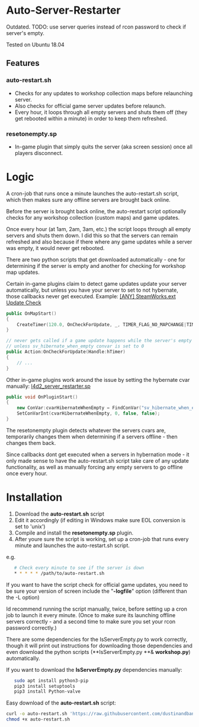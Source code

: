 # Auto-Server-Restarter  

Outdated. TODO: use server queries instead of rcon password to check if server's empty.  

Tested on Ubuntu 18.04

## Features
### auto-restart.sh
- Checks for any updates to workshop collection maps before relaunching server.
- Also checks for official game server updates before relaunch.
- Every hour, it loops through all empty servers and shuts them off (they get rebooted within a minute) in order to keep them refreshed.

### resetonempty.sp
- In-game plugin that simply quits the server (aka screen session) once all players disconnect.

# Logic
A cron-job that runs once a minute launches the auto-restart.sh script, which then makes sure any offline servers are brought back online.

Before the server is brought back online, the auto-restart script optionally checks for any workshop collection (custom maps) and game updates.

Once every hour (at 1am, 2am, 3am, etc.) the script loops through all empty servers and shuts them down. I did this so that the servers can remain refreshed and also because if there where any game updates while a server was empty, it would never get rebooted.

There are two python scripts that get downloaded automatically - one for determining if the server is empty and another for checking for workshop map updates.

Certain in-game plugins claim to detect game updates update your server automatically, but unless you have your server to set to not hybernate, those callbacks never get executed.
Example:
[[ANY] SteamWorks.ext Update Check](https://forums.alliedmods.net/showthread.php?t=269826 "[ANY] SteamWorks.ext Update Check")
```c++
public OnMapStart()
{
    CreateTimer(120.0, OnCheckForUpdate, _, TIMER_FLAG_NO_MAPCHANGE|TIMER_REPEAT);
}  

// never gets called if a game update happens while the server's empty
// unless sv_hibernate_when_empty convar is set to 0
public Action:OnCheckForUpdate(Handle:hTimer)
{
	// ...
}
```

Other in-game plugins work around the issue by setting the hybernate cvar manually:
[l4d2_server_restarter.sp](https://github.com/LuckyServ/sourcemod-plugins/blob/master/source/l4d2_server_restarter.sp "l4d2_server_restarter.sp")
```c++
public void OnPluginStart()
{
	new ConVar:cvarHibernateWhenEmpty = FindConVar("sv_hibernate_when_empty");
	SetConVarInt(cvarHibernateWhenEmpty, 0, false, false);
}
```

The resetonempty plugin detects whatever the servers cvars are, temporarily changes them when determining if a servers offline - then changes them back.

Since callbacks dont get executed when a servers in hybernation mode - it only made sense to have the auto-restart.sh script take care of any update functionality, as well as manually forcing any empty servers to go offline once every hour.

# Installation
1. Download the **auto-restart.sh** script
2. Edit it accordingly (if editing in Windows make sure EOL conversion is set to 'unix')
3. Compile and install the **resetonempty.sp** plugin.
4. After youre sure the script is working, set up a cron-job that runs every minute and launches the auto-restart.sh script.

e.g.
 ```sh
	# Check every minute to see if the server is down
    * * * * * /path/to/auto-restart.sh
```

If you want to have the script check for official game updates, you need to be sure your version of screen include the "**-logfile**" option (different than the -L option)

Id recommend running the script manually, twice, before setting up a cron job to launch it every minute. (Once to make sure its launching offline servers correctly - and a second time to make sure you set your rcon password correctly.)

There are some dependencies for the IsServerEmpty.py to work correctly, though it will print out instructions for downloading those dependencies and even download the python scripts (**IsServerEmpty.py **& **workshop.py**) automatically.

If you want to download the **IsServerEmpty.py** dependencies manually:

 ```sh
    sudo apt install python3-pip
    pip3 install setuptools
    pip3 install Python-valve
```

Easy download of the **auto-restart.sh** script:
 ```sh
curl -o auto-restart.sh 'https://raw.githubusercontent.com/dustinandband/Auto-Server-Restarter/master/sh%20and%20python%20scripts/auto-restart.sh'
chmod +x auto-restart.sh
```
